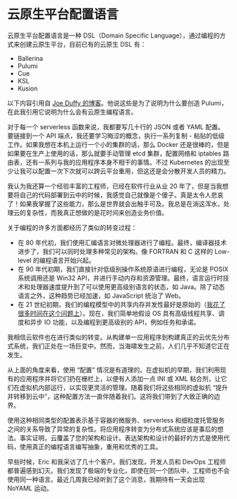 # 云原生平台配置语言

云原生平台配置语言是一种 DSL（Domain Specific Language），通过编程的方式来创建云原生平台，目前已有的云原生 DSL 有：

- Ballerina
- Pulumi
- Cue
- KSL
- Kusion

以下内容引用自 [Joe Duffy 的博客](http://joeduffyblog.com/2018/06/18/hello-pulumi/)。他说这些是为了说明为什么要创造 Pulumi，在此我引用它说明为什么会有云原生编程语言。

对于每一个 serverless 函数来说，我都要写几十行的 JSON 或者 YAML 配置。要链接到一个 API 端点，我还要学习晦涩的概念，执行一系列复制 - 粘贴的低级工作。如果我想在本机上运行一个小的集群的话，那么 Docker 还是很棒的，但是如果要在生产上使用的话，那么就要手动管理 etcd 集群，配置网络和 iptables 路由表，还有一系列与我的应用程序本身不相干的事情。不过 Kubernetes 的出现至少让我可以配置一次下次就可以跨云平台重用，但这还是会分散开发人员的精力。

我认为我还算一个经验丰富的工程师，已经在软件行业从业 20 年了，但是当我想要将自己的代码部署到云中的时候，我感觉自己就像是个傻子。真是太令人悲哀了！如果我掌握了这些能力，那么是世界就会出触手可及。我总是在淌这浑水，处理云的复杂性，而我真正想做的是花时间来创造业务价值。

关于编程的许多方面都经历了类似的转变过程：

- 在 80 年代初，我们使用汇编语言对微处理器进行了编程。最终，编译器技术进步了，我们可以同时处理多种常见的架构。像 FORTRAN 和 C 这样的 Low-level 的编程语言开始兴起。
- 在 90 年代初期，我们直接针对低级别操作系统原语进行编程，无论是 POSIX 系统调用还是 Win32 API，并进行手动内存和资源管理。最终，语言运行时技术和处理器速度提升到了可以使用更高级别语言的状态，如 Java。除了动态语言之外，这种趋势已经加速，如 JavaScript 统治了 Web。
- 在 21 世纪初期，我们的编程模型中的共享内存并发性最好是原始的（[我花了很多时间在这个问题上](http://joeduffyblog.com/2016/11/30/15-years-of-concurrency/)）。现在，我们简单地假设 OS 具有高级线程共享、调度和异步 IO 功能，以及编程到更高级别的 API，例如任务和承诺。

我相信云软件也在进行类似的转变。从构建单一应用程序到构建真正的云优先分布式系统，我们正处在一场巨变中。然而，当海啸发生之前，人们几乎不知道它正在发生。

从上面的角度来看，使用 “配置” 情况是有道理的。在虚拟机的早期，我们利用现有的应用程序并将它们扔在栅栏上，以便有人添加一点 INI 或 XML 粘合剂，让它们在虚拟机内部运行，以实现更灵活的管理。随着我们将这些相同的虚拟机 “提升并转移到云中”，这种配置方法一直伴随着我们。这将我们带到了大致正确的边界。

使用这种相同类型的配置表示基于容器的微服务、serverless 和细粒度托管服务之间的关系导致了异常的复杂性。将应用程序转变为分布式系统应该是事后的想法。事实证明，云覆盖了您的架构和设计。表达架构和设计的最好的方式是使用代码，使用真正的编程语言编写抽象，重用和优秀的工具。

早些时候，Eric 和我采访了几十个客户。我们发现，开发人员和 DevOps 工程师都普遍感到幻灭。我们发现了极端的专业化，即使在同一个团队中，工程师也不会使用同一种语言。最近几周我已经听到了这个消息，我期待有一天会出现 NoYAML 运动。
